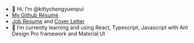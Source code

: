 - 👋 Hi, I’m @kittychengyuenpui
- [My Github Résumé](https://resume.github.io/?kittychengyuenpui)
- [Job Resume](/Resume.pdf) and [Cover Letter](/CoverLetter.pdf)
- 🌱 I’m currently learning and using React, Typescript, Javascript with Ant Design Pro framework and Material UI 

<!---
kittychengyuenpui/kittychengyuenpui is a ✨ special ✨ repository because its `README.md` (this file) appears on your GitHub profile.
You can click the Preview link to take a look at your changes.
--->
